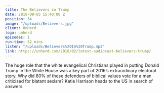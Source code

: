 ```yaml
---
title: The Believers in Trump
date: 2019-09-05 15:40:00 Z
position: 34
image: "/uploads/Believers.jpg"
client: UnHerd
logo: unherd
episodes: 1
run-time: 32 mins
listen: "/uploads/Believers%20In%20Trump.mp3"
link: https://unherd.com/2018/02/latest-audiocast-believers-trump/
---
```


The huge role that the white evangelical Christians played in putting Donald Trump in the White House was a key part of 2016’s extraordinary electoral story. Why did 80% of these defenders of biblical values vote for a man criticised for blatant sexism? Katie Harrison heads to the US in search of answers.